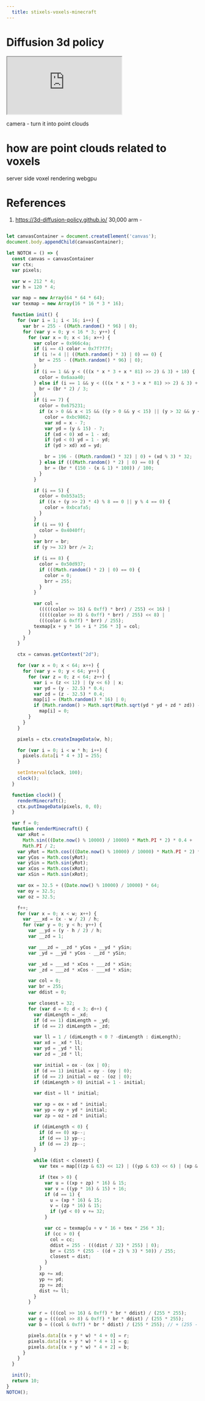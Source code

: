 ```yaml
---
  title: stixels-voxels-minecraft
---
```

# Diffusion 3d policy

<iframe src="https://nbviewer.org/github/adnanwahab/homelab/blob/main/notebooks/perception/diffusion-3d-policy.ipynb"></iframe>


camera - turn it into point clouds

# how are point clouds related to voxels
server side voxel rendering webgpu

# References
1. https://3d-diffusion-policy.github.io/ 
30,000 arm - 



```js

let canvasContainer = document.createElement('canvas');
document.body.appendChild(canvasContainer);

let NOTCH = () => {
  const canvas = canvasContainer
  var ctx;
  var pixels;

  var w = 212 * 4;
  var h = 120 * 4;

  var map = new Array(64 * 64 * 64);
  var texmap = new Array(16 * 16 * 3 * 16);

  function init() {
    for (var i = 1; i < 16; i++) {
      var br = 255 - ((Math.random() * 96) | 0);
      for (var y = 0; y < 16 * 3; y++) {
        for (var x = 0; x < 16; x++) {
          var color = 0x966c4a;
          if (i == 4) color = 0x7f7f7f;
          if (i != 4 || ((Math.random() * 3) | 0) == 0) {
            br = 255 - ((Math.random() * 96) | 0);
          }
          if (i == 1 && y < (((x * x * 3 + x * 81) >> 2) & 3) + 18) {
            color = 0x6aaa40;
          } else if (i == 1 && y < (((x * x * 3 + x * 81) >> 2) & 3) + 19) {
            br = (br * 2) / 3;
          }
          if (i == 7) {
            color = 0x675231;
            if (x > 0 && x < 15 && ((y > 0 && y < 15) || (y > 32 && y < 47))) {
              color = 0xbc9862;
              var xd = x - 7;
              var yd = (y & 15) - 7;
              if (xd < 0) xd = 1 - xd;
              if (yd < 0) yd = 1 - yd;
              if (yd > xd) xd = yd;

              br = 196 - ((Math.random() * 32) | 0) + (xd % 3) * 32;
            } else if (((Math.random() * 2) | 0) == 0) {
              br = (br * (150 - (x & 1) * 100)) / 100;
            }
          }

          if (i == 5) {
            color = 0xb53a15;
            if ((x + (y >> 2) * 4) % 8 == 0 || y % 4 == 0) {
              color = 0xbcafa5;
            }
          }
          if (i == 9) {
            color = 0x4040ff;
          }
          var brr = br;
          if (y >= 32) brr /= 2;

          if (i == 8) {
            color = 0x50d937;
            if (((Math.random() * 2) | 0) == 0) {
              color = 0;
              brr = 255;
            }
          }

          var col =
            (((((color >> 16) & 0xff) * brr) / 255) << 16) |
            (((((color >> 8) & 0xff) * brr) / 255) << 8) |
            (((color & 0xff) * brr) / 255);
          texmap[x + y * 16 + i * 256 * 3] = col;
        }
      }
    }

    ctx = canvas.getContext("2d");

    for (var x = 0; x < 64; x++) {
      for (var y = 0; y < 64; y++) {
        for (var z = 0; z < 64; z++) {
          var i = (z << 12) | (y << 6) | x;
          var yd = (y - 32.5) * 0.4;
          var zd = (z - 32.5) * 0.4;
          map[i] = (Math.random() * 16) | 0;
          if (Math.random() > Math.sqrt(Math.sqrt(yd * yd + zd * zd)) - 0.8)
            map[i] = 0;
        }
      }
    }

    pixels = ctx.createImageData(w, h);

    for (var i = 0; i < w * h; i++) {
      pixels.data[i * 4 + 3] = 255;
    }

    setInterval(clock, 100);
    clock();
  }

  function clock() {
    renderMinecraft();
    ctx.putImageData(pixels, 0, 0);
  }

  var f = 0;
  function renderMinecraft() {
    var xRot =
      Math.sin(((Date.now() % 10000) / 10000) * Math.PI * 2) * 0.4 +
      Math.PI / 2;
    var yRot = Math.cos(((Date.now() % 10000) / 10000) * Math.PI * 2) * 0.4;
    var yCos = Math.cos(yRot);
    var ySin = Math.sin(yRot);
    var xCos = Math.cos(xRot);
    var xSin = Math.sin(xRot);

    var ox = 32.5 + ((Date.now() % 10000) / 10000) * 64;
    var oy = 32.5;
    var oz = 32.5;

    f++;
    for (var x = 0; x < w; x++) {
      var ___xd = (x - w / 2) / h;
      for (var y = 0; y < h; y++) {
        var __yd = (y - h / 2) / h;
        var __zd = 1;

        var ___zd = __zd * yCos + __yd * ySin;
        var _yd = __yd * yCos - __zd * ySin;

        var _xd = ___xd * xCos + ___zd * xSin;
        var _zd = ___zd * xCos - ___xd * xSin;

        var col = 0;
        var br = 255;
        var ddist = 0;

        var closest = 32;
        for (var d = 0; d < 3; d++) {
          var dimLength = _xd;
          if (d == 1) dimLength = _yd;
          if (d == 2) dimLength = _zd;

          var ll = 1 / (dimLength < 0 ? -dimLength : dimLength);
          var xd = _xd * ll;
          var yd = _yd * ll;
          var zd = _zd * ll;

          var initial = ox - (ox | 0);
          if (d == 1) initial = oy - (oy | 0);
          if (d == 2) initial = oz - (oz | 0);
          if (dimLength > 0) initial = 1 - initial;

          var dist = ll * initial;

          var xp = ox + xd * initial;
          var yp = oy + yd * initial;
          var zp = oz + zd * initial;

          if (dimLength < 0) {
            if (d == 0) xp--;
            if (d == 1) yp--;
            if (d == 2) zp--;
          }

          while (dist < closest) {
            var tex = map[((zp & 63) << 12) | ((yp & 63) << 6) | (xp & 63)];

            if (tex > 0) {
              var u = ((xp + zp) * 16) & 15;
              var v = ((yp * 16) & 15) + 16;
              if (d == 1) {
                u = (xp * 16) & 15;
                v = (zp * 16) & 15;
                if (yd < 0) v += 32;
              }

              var cc = texmap[u + v * 16 + tex * 256 * 3];
              if (cc > 0) {
                col = cc;
                ddist = 255 - (((dist / 32) * 255) | 0);
                br = (255 * (255 - ((d + 2) % 3) * 50)) / 255;
                closest = dist;
              }
            }
            xp += xd;
            yp += yd;
            zp += zd;
            dist += ll;
          }
        }

        var r = (((col >> 16) & 0xff) * br * ddist) / (255 * 255);
        var g = (((col >> 8) & 0xff) * br * ddist) / (255 * 255);
        var b = ((col & 0xff) * br * ddist) / (255 * 255); // + (255 -

        pixels.data[(x + y * w) * 4 + 0] = r;
        pixels.data[(x + y * w) * 4 + 1] = g;
        pixels.data[(x + y * w) * 4 + 2] = b;
      }
    }
  }

  init();
  return 10;
}
NOTCH();

```



<!-- 

An **Observable Framework Demo** illustrating the concepts of Perception, Localization, and Simultaneous Localization and Mapping (SLAM). This interactive visualization demonstrates how a robot perceives its environment, localizes itself within a map, and incrementally builds a map of unknown environments.

## Table of Contents
- [Introduction](#introduction)
- [Interactive Visualization](#interactive-visualization)
  - [3D Environment with Three.js](#3d-environment-with-threejs)
  - [Sensor Data Visualization with D3.js](#sensor-data-visualization-with-d3js)
- [References](#references)

## Introduction

Simultaneous Localization and Mapping (SLAM) is a critical capability for autonomous robots, enabling them to navigate unknown environments by building a map while keeping track of their own location within that map. The process involves two main components:

- **Perception**: Sensing and interpreting the environment using various sensors (e.g., LiDAR, cameras).
- **Localization**: Determining the robot's position and orientation within the map.

This demo provides interactive visualizations to explore these concepts using **Three.js** for 3D rendering and **D3.js** for data-driven charts.

## Interactive Visualization

### 3D Environment with Three.js

The following visualization demonstrates a robot navigating a 3D environment while building a map of obstacles.

```html
<!DOCTYPE html>
<html lang="en">
<head>
  <meta charset="UTF-8">
  <title>SLAM Visualization</title>
  <style>
    body { margin: 0; }
    canvas { display: block; }
  </style>
</head>
<body>
  <script src="https://cdnjs.cloudflare.com/ajax/libs/three.js/r128/three.min.js"></script>
  <script>
    // Scene setup
    const scene = new THREE.Scene();
    scene.background = new THREE.Color(0xeeeeee);

    // Camera setup
    const camera = new THREE.PerspectiveCamera(75, window.innerWidth/window.innerHeight, 0.1, 1000);
    camera.position.set(0, 5, 10);
    camera.lookAt(0, 0, 0);

    // Renderer setup
    const renderer = new THREE.WebGLRenderer({antialias: true});
    renderer.setSize(window.innerWidth, window.innerHeight);
    document.body.appendChild(renderer.domElement);

    // Light
    const light = new THREE.DirectionalLight(0xffffff, 1);
    light.position.set(10, 10, 10).normalize();
    scene.add(light);

    // Grid Helper
    const gridHelper = new THREE.GridHelper(20, 20);
    scene.add(gridHelper);

    // Robot representation
    const robotGeometry = new THREE.BoxGeometry(1, 0.5, 1);
    const robotMaterial = new THREE.MeshLambertMaterial({color: 0x00ff00});
    const robot = new THREE.Mesh(robotGeometry, robotMaterial);
    scene.add(robot);

    // Map (obstacles)
    const obstacles = [];
    const obstacleGeometry = new THREE.BoxGeometry(1, 1, 1);
    const obstacleMaterial = new THREE.MeshLambertMaterial({color: 0xff0000});
    for (let i = 0; i < 20; i++) {
      const obstacle = new THREE.Mesh(obstacleGeometry, obstacleMaterial);
      obstacle.position.set(
        (Math.random() - 0.5) * 20,
        0.5,
        (Math.random() - 0.5) * 20
      );
      scene.add(obstacle);
      obstacles.push(obstacle);
    }

    // Robot movement parameters
    let angle = 0;
    const radius = 8;

    // Animation loop
    function animate() {
      requestAnimationFrame(animate);

      // Move robot in a circle
      angle += 0.01;
      robot.position.set(
        radius * Math.cos(angle),
        0.25,
        radius * Math.sin(angle)
      );
      robot.rotation.y += 0.01;

      renderer.render(scene, camera);
    }

    animate();

    // Handle window resize
    window.addEventListener('resize', () => {
      const width = window.innerWidth;
      const height = window.innerHeight;
      renderer.setSize(width, height);
      camera.aspect = width / height;
      camera.updateProjectionMatrix();
    });
  </script>
</body>
</html>
```

**Explanation:**

- **Scene Setup**: Initializes a Three.js scene with a grid helper to represent the ground.
- **Robot Representation**: A green box represents the robot, which moves in a circular path.
- **Obstacles**: Red boxes are randomly placed to simulate obstacles in the environment.
- **Animation Loop**: Continuously updates the robot's position and orientation to simulate movement.

You can view this visualization by saving the above HTML code and opening it in a web browser.

### Sensor Data Visualization with D3.js

The following visualization illustrates sensor data (e.g., LiDAR scans) as the robot navigates the environment.

```html
<!DOCTYPE html>
<meta charset="utf-8">
<style>
  body { font: 12px Arial;}
  .axis path,
  .axis line {
    fill: none;
    stroke: #000;
    shape-rendering: crispEdges;
  }
</style>
<body>
  <svg width="800" height="300"></svg>
  <script src="https://d3js.org/d3.v6.min.js"></script>
  <script>
    const svg = d3.select("svg"),
          width = +svg.attr("width"),
          height = +svg.attr("height"),
          margin = {top: 20, right: 30, bottom: 30, left: 40};

    const x = d3.scaleLinear()
                .domain([0, 360])
                .range([margin.left, width - margin.right]);

    const y = d3.scaleLinear()
                .domain([0, 10])
                .range([height - margin.bottom, margin.top]);

    const xAxis = g => g
      .attr("transform", `translate(0,${height - margin.bottom})`)
      .call(d3.axisBottom(x).ticks(12).tickFormat(d => d + "°"));

    const yAxis = g => g
      .attr("transform", `translate(${margin.left},0)`)
      .call(d3.axisLeft(y));

    svg.append("g").call(xAxis);
    svg.append("g").call(yAxis);

    const line = d3.line()
                   .x(d => x(d.angle))
                   .y(d => y(d.distance));

    // Simulate sensor data
    let sensorData = [];
    for (let angle = 0; angle <= 360; angle += 5) {
      sensorData.push({angle: angle, distance: Math.random() * 10});
    }

    svg.append("path")
       .datum(sensorData)
       .attr("fill", "none")
       .attr("stroke", "steelblue")
       .attr("stroke-width", 1.5)
       .attr("d", line);

    // Update sensor data periodically
    setInterval(() => {
      sensorData = sensorData.map(d => ({
        angle: d.angle,
        distance: Math.max(0, Math.min(10, d.distance + (Math.random() - 0.5)))
      }));
      svg.select("path")
         .datum(sensorData)
         .attr("d", line);
    }, 500);
  </script>
</body>
```

**Explanation:**

- **SVG Setup**: Creates an SVG canvas with axes representing angle (0° to 360°) and distance (0 to 10 units).
- **Sensor Data Simulation**: Generates random distance measurements for each angle to mimic LiDAR scans.
- **Dynamic Updates**: Periodically updates the sensor data to simulate real-time changes as the robot moves.

You can view this visualization by saving the above HTML code and opening it in a web browser.

## References

### Research Papers
1. **"A Survey of Simultaneous Localization and Mapping"**  
   *Huang, C., & Dissanayake, G.*  
   IEEE Transactions on Robotics, 2016.  
   [Link](https://ieeexplore.ieee.org/document/7351850)

2. **"ORB-SLAM: a Versatile and Accurate Monocular SLAM System"**  
   *Mur-Artal, R., Montiel, J.M.M., & Tardós, J.D.*  
   IEEE Transactions on Robotics, 2015.  
   [Link](https://ieeexplore.ieee.org/document/7351850)

3. **"Probabilistic Robotics"**  
   *Sebastian Thrun, Wolfram Burgard, and Dieter Fox*  
   MIT Press, 2005.  
   [Link](http://www.probabilistic-robotics.org/)

4. **"FastSLAM: A Factored Solution to the Simultaneous Localization and Mapping Problem"**  
   *Montemerlo, M., Thrun, S., Koller, D., & Wegbreit, B.*  
   In *Proceedings of the AAAI Conference on Artificial Intelligence*, 2002.  
   [Link](https://www.aaai.org/Papers/AAAI/2002/AAAI02-140.pdf)

5. **"Graph-Based SLAM"**  
   *Grisetti, G., Stachniss, C., & Burgard, W.*  
   Foundations and Trends® in Robotics, 2010.  
   [Link](https://www.nowpublishers.com/article/Details/ROB-015)

### Blogs
1. **"Understanding SLAM: How Robots Map Their World"**  
   *Robot Operating System (ROS) Blog*  
   [Read More](https://www.robotics.org/blog-article.cfm/Understanding-SLAM--How-Robots-Map-Their-World/188)

2. **"A Gentle Introduction to SLAM"**  
   *Towards Data Science*  
   [Read More](https://towardsdatascience.com/a-gentle-introduction-to-slam-f2ab8c3d4970)

3. **"Visual SLAM: An Overview"**  
   *OpenCV Blog*  
   [Read More](https://opencv.org/visual-slam-an-overview/)

4. **"The Fundamentals of SLAM: Understanding the Basics"**  
   *Medium Robotics Collection*  
   [Read More](https://medium.com/robotics-collection/the-fundamentals-of-slam-understanding-the-basics-8a4fdaa6f5a)

5. **"Implementing SLAM Algorithms: A Beginner's Guide"**  
   *Towards AI*  
   [Read More](https://towardsai.net/p/slam-algorithms-beginners-guide) -->
